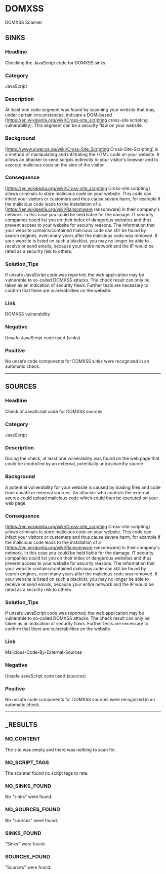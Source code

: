
# DOMXSS

DOMXSS Scanner

## SINKS

### Headline

Checking the JavaScript code for DOMXSS sinks

### Category

JavaScript

### Description

At least one code segment was found by scanning your website that may, under certain circumstances, indicate a DOM-based [https://en.wikipedia.org/wiki/Cross-site_scripting cross-site scripting vulnerability]. This segment can be a security flaw on your website.

### Background

[https://www.siwecos.de/wiki/Cross-Site_Scripting Cross-Site-Scripting] is a method of manipulating and infiltrating the HTML code on your website. It allows an attacker to send scripts indirectly to your visitor's browser and to execute malicious code on the side of the visitor.

### Consequence

[https://en.wikipedia.org/wiki/Cross-site_scripting Cross-site scripting] allows criminals to store malicious code on your website. This code can infect your visitors or customers and thus cause severe harm, for example if the malicious code leads to the installation of a [https://en.wikipedia.org/wiki/Ransomware ransomware] in their company's network. In this case you could be held liable for the damage. IT security companies could list you on their index of dangerous websites and thus prevent access to your website for security reasons. The information that your website contains/contained malicious code can still be found by search engines, even many years after the malicious code was removed. If your website is listed on such a blacklist, you may no longer be able to receive or send emails, because your entire network and the IP would be rated as a security risk to others.

### Solution_Tips

If unsafe JavaScript code was reported, the web application may be vulnerable to so-called DOMXSS attacks.
The check result can only be taken as an indication of security flaws. Further tests are necessary to confirm that there are vulnerabilities on the website.

### Link

DOMXSS vulnerability

### Negative

Unsafe JavaScript code used (sinks).

### Positive

No unsafe code components for DOMXSS sinks were recognized in an automatic check.

- - - - - - - - - - - - - - - - - - - - - - - - - - - - - - - - - - - - - - - -

## SOURCES

### Headline

Check of JavaScript code for DOMXSS sources

### Category

JavaScript

### Description

During the check, at least one vulnerability was found on the web page that could be controlled by an external, potentially untrustworthy source.

### Background

A potential vulnerability for your website is caused by loading files and code from unsafe or external sources. An attacker who controls the external source could upload malicious code which could then be executed on your web page.

### Consequence

[https://en.wikipedia.org/wiki/Cross-site_scripting Cross-site scripting] allows criminals to store malicious code on your website. This code can infect your visitors or customers and thus cause severe harm, for example if the malicious code leads to the installation of a [https://en.wikipedia.org/wiki/Ransomware ransomware] in their company's network. In this case you could be held liable for the damage. IT security companies could list you on their index of dangerous websites and thus prevent access to your website for security reasons. The information that your website contains/contained malicious code can still be found by search engines, even many years after the malicious code was removed. If your website is listed on such a blacklist, you may no longer be able to receive or send emails, because your entire network and the IP would be rated as a security risk to others.

### Solution_Tips

If unsafe JavaScript code was reported, the web application may be vulnerable to so-called DOMXSS attacks.
The check result can only be taken as an indication of security flaws. Further tests are necessary to confirm that there are vulnerabilities on the website.

### Link

Malicious-Code-By-External-Sources

### Negative

Unsafe JavaScript code used (sources)

### Positive

No unsafe code components for DOMXSS sources were recognized in an automatic check.

- - - - - - - - - - - - - - - - - - - - - - - - - - - - - - - - - - - - - - - -

## _RESULTS

### NO_CONTENT

The site was empty and there was nothing to scan for.

### NO_SCRIPT_TAGS

The scanner found no script tags to rate.

### NO_SINKS_FOUND

No "sinks" were found.

### NO_SOURCES_FOUND

No "sources" were found.

### SINKS_FOUND

"Sinks" were found.

### SOURCES_FOUND

"Sources" were found.
